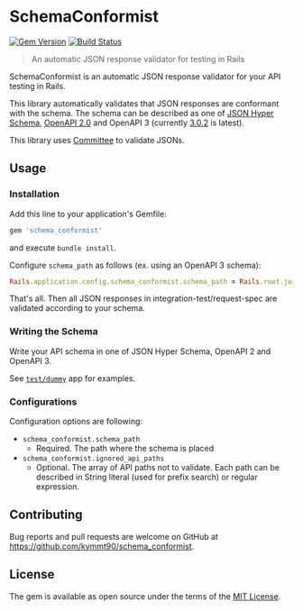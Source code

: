 # SchemaConformist

[![Gem Version](https://badge.fury.io/rb/schema_conformist.svg)](https://badge.fury.io/rb/schema_conformist) [![Build Status](https://github.com/kymmt90/schema_conformist/workflows/build/badge.svg)](https://github.com/kymmt90/schema_conformist/actions?workflow=build)

> An automatic JSON response validator for testing in Rails

SchemaConformist is an automatic JSON response validator for your API testing in Rails.

This library automatically validates that JSON responses are conformant with the schema. The schema can be described as one of [JSON Hyper Schema](http://json-schema.org/latest/json-schema-hypermedia.html), [OpenAPI 2.0](https://github.com/OAI/OpenAPI-Specification/blob/master/versions/2.0.md) and OpenAPI 3 (currently [3.0.2](https://github.com/OAI/OpenAPI-Specification/blob/master/versions/3.0.2.md) is latest).

This library uses [Committee](https://github.com/interagent/committee) to validate JSONs.

## Usage

### Installation

Add this line to your application's Gemfile:

```ruby
gem 'schema_conformist'
```

and execute `bundle install`.

Configure `schema_path` as follows (ex. using an OpenAPI 3 schema):

```ruby
Rails.application.config.schema_conformist.schema_path = Rails.root.join('doc', 'openapi.yaml')
```

That's all. Then all JSON responses in integration-test/request-spec are validated according to your schema.

### Writing the Schema

Write your API schema in one of JSON Hyper Schema, OpenAPI 2 and OpenAPI 3.

See [`test/dummy`](https://github.com/kymmt90/schema_conformist/tree/master/test/dummy) app for examples.

### Configurations

Configuration options are following:

- `schema_conformist.schema_path`
  - Required. The path where the schema is placed
- `schema_conformist.ignored_api_paths`
  - Optional. The array of API paths not to validate. Each path can be described in String literal (used for prefix search) or regular expression.

## Contributing

Bug reports and pull requests are welcome on GitHub at https://github.com/kymmt90/schema_conformist.

## License

The gem is available as open source under the terms of the [MIT License](http://opensource.org/licenses/MIT).
